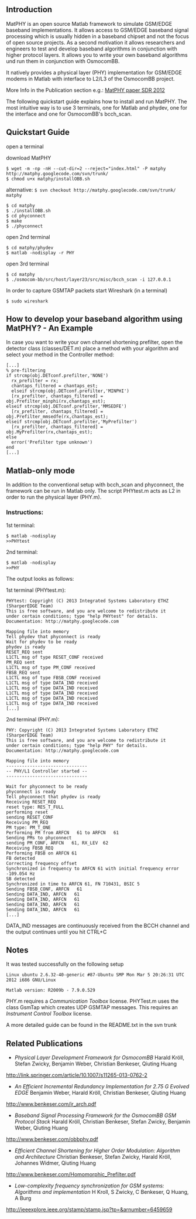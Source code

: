 ## Introduction ##

MatPHY is an open source Matlab framework to simulate GSM/EDGE baseband implementations.
It allows access to GSM/EDGE baseband signal processing which is usually hidden in a baseband chipset and not the focus of open source projects. As a second motivation it allows researchers and engineers to test and develop baseband algorithms in conjunction
with higher protocol layers. It allows you to write your own baseband algorithms und run them in conjunction with OsmocomBB.

It natively provides a physical layer (PHY) implementation for GSM/EDGE modems in Matlab with interface to L2/L3 of the OsmocomBB project.

More Info in the Publication section e.g.:
[MatPHY paper SDR 2012](http://link.springer.com/article/10.1007%2Fs11265-013-0762-2)

The following quickstart guide explains how to install and run MatPHY.
The most intuitive way is to use 3 terminals, one for Matlab and phydev,
one for the interface and one for OsmocomBB's bcch\_scan.

## Quickstart Guide ##

open a terminal

download MatPHY
```
$ wget -m -np -nH --cut-dir=2 --reject="index.html" -P matphy
http://matphy.googlecode.com/svn/trunk/
$ chmod u+x matphy/installOBB.sh
```
alternative: `$ svn checkout http://matphy.googlecode.com/svn/trunk/ matphy`

```
$ cd matphy
$ ./installOBB.sh
$ cd phyconnect
$ make
$ ./phyconnect
```

open 2nd terminal

```
$ cd matphy/phydev
$ matlab -nodisplay -r PHY
```

open 3rd terminal

```
$ cd matphy
$ ./osmocom-bb/src/host/layer23/src/misc/bcch_scan -i 127.0.0.1
```

In order to capture GSMTAP packets start Wireshark (in a terminal)
```
$ sudo wireshark
```


## How to develop your baseband algorithm using MatPHY? - An Example ##
In case you want to write your own channel shortening prefilter,
open the detector class (classes/DET.m) place a method with your
algorithm and select your method in the Controller method:

```
[...]
% pre-filtering
if strcmp(obj.DETconf.prefilter,'NONE')
  rx_prefilter = rx;
  chantaps_filtered = chantaps_est;
  elseif strcmp(obj.DETconf.prefilter,'MINPHI')
  [rx_prefilter, chantaps_filtered] = obj.Prefilter_minphi(rx,chantaps_est);
elseif strcmp(obj.DETconf.prefilter,'MMSEDFE')
  [rx_prefilter, chantaps_filtered] = obj.Prefilter_mmsedfe(rx,chantaps_est);
elseif strcmp(obj.DETconf.prefilter,'MyPrefilter')
  [rx_prefilter, chantaps_filtered] = obj.MyPrefilter(rx,chantaps_est);
else
  error('Prefilter type unknown')
end
[...]
```



## Matlab-only mode ##
In addition to the conventional setup with bcch\_scan and phyconnect,
the framework can be run in Matlab only. The script PHYtest.m acts
as L2 in order to run the physical layer (PHY.m).

### Instructions: ###
1st terminal:
```
$ matlab -nodisplay
>>PHYtest
```

2nd terminal:
```
$ matlab -nodisplay
>>PHY
```

The output looks as follows:

1st terminal (PHYtest.m):
```
PHYtest: Copyright (C) 2013 Integrated Systems Laboratory ETHZ (SharperEDGE Team)
This is free software, and you are welcome to redistribute it
under certain conditions; type "help PHYtest" for details.
Documentation: http://matphy.googlecode.com

Mapping file into memory
Tell phydev that phyconnect is ready
Wait for phydev to be ready
phydev is ready
RESET_REQ sent
L1CTL msg of type RESET_CONF received
PM_REQ sent
L1CTL msg of type PM_CONF received
FBSB_REQ sent
L1CTL msg of type FBSB_CONF received
L1CTL msg of type DATA_IND received
L1CTL msg of type DATA_IND received
L1CTL msg of type DATA_IND received
L1CTL msg of type DATA_IND received
L1CTL msg of type DATA_IND received
[...]
```

2nd terminal (PHY.m):
```
PHY: Copyright (C) 2013 Integrated Systems Laboratory ETHZ (SharperEDGE Team)
This is free software, and you are welcome to redistribute it
under certain conditions; type "help PHY" for details.
Documentation: http://matphy.googlecode.com

Mapping file into memory
-------------------------------
-- PHY/L1 Controller started --
-------------------------------

Wait for phyconnect to be ready
phyconnect is ready
Tell phyconnect that phydev is ready
Receiving RESET_REQ
reset type: RES_T_FULL
performing reset
sending RESET_CONF
Receiving PM_REQ
PM type: PM_T_ONE
Performing PM from ARFCN   61 to ARFCN   61
Sending PMs to phyconnect
sending PM_CONF, ARFCN   61, RX_LEV  62
Receiving FBSB_REQ
Performing FBSB on ARFCN 61
FB detected
Correcting frequency offset
Synchronized in frequency to ARFCN 61 with initial frequency error -109.054 Hz
SB detected
Synchronized in time to ARFCN 61, FN 710431, BSIC 5
Sending FBSB_CONF, ARFCN   61 
Sending DATA_IND, ARFCN   61 
Sending DATA_IND, ARFCN   61 
Sending DATA_IND, ARFCN   61 
Sending DATA_IND, ARFCN   61 
[...]
```

DATA\_IND messages are continuously received from the BCCH channel and the output continues until you hit CTRL+C

## Notes ##

It was tested successfully on the following setup
```
Linux ubuntu 2.6.32-40-generic #87-Ubuntu SMP Mon Mar 5 20:26:31 UTC 2012 i686 GNU/Linux

Matlab version: R2009b - 7.9.0.529
```
PHY.m requires a _Communication Toolbox_ license.
PHYTest.m uses the class GsmTap which creates UDP GSMTAP messages. This requires an _Instrument Control Toolbox_ license.

A more detailed guide can be found in the README.txt in the svn trunk

## Related Publications ##
  * _Physical Layer Development Framework for OsmocomBB_ Harald Kröll, Stefan Zwicky, Benjamin Weber, Christian Benkeser, Qiuting Huang

http://link.springer.com/article/10.1007/s11265-013-0762-2

  * _An Efficient Incremental Redundancy Implementation for 2.75 G Evolved EDGE_ Benjamin Weber, Harald Kröll, Christian Benkeser, Qiuting Huang

http://www.benkeser.com/ir_arch.pdf

  * _Baseband Signal Processing Framework for the OsmocomBB GSM Protocol Stack_ Harald Kröll, Christian Benkeser, Stefan Zwicky, Benjamin Weber, Qiuting Huang

http://www.benkeser.com/obbphy.pdf

  * _Efficient Channel Shortening for Higher Order Modulation: Algorithm and Architecture_
Christian Benkeser, Stefan Zwicky, Harald Kröll, Johannes Widmer, Qiuting Huang

http://www.benkeser.com/Homomorphic_Prefilter.pdf

  * _Low-complexity frequency synchronization for GSM systems: Algorithms and implementation_ H Kroll, S Zwicky, C Benkeser, Q Huang, A Burg

http://ieeexplore.ieee.org/stamp/stamp.jsp?tp=&arnumber=6459659